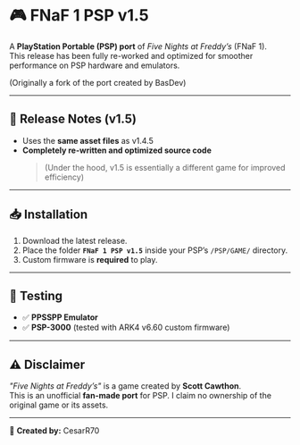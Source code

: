 # 🎮 FNaF 1 PSP v1.5  

A **PlayStation Portable (PSP) port** of *Five Nights at Freddy’s* (FNaF 1).  
This release has been fully re-worked and optimized for smoother performance on PSP hardware and emulators.

(Originally a fork of the port created by BasDev)   

---

## 📌 Release Notes (v1.5)
- Uses the **same asset files** as v1.4.5  
- **Completely re-written and optimized source code**  
  > (Under the hood, v1.5 is essentially a different game for improved efficiency)

---

## 📥 Installation
1. Download the latest release.  
2. Place the folder **`FNaF 1 PSP v1.5`** inside your PSP’s `/PSP/GAME/` directory.  
3. Custom firmware is **required** to play.  

---

## 🧪 Testing
- ✅ **PPSSPP Emulator**  
- ✅ **PSP-3000** (tested with ARK4 v6.60 custom firmware)  

---

## ⚠️ Disclaimer
*"Five Nights at Freddy’s"* is a game created by **Scott Cawthon**.  
This is an unofficial **fan-made port** for PSP. I claim no ownership of the original game or its assets.  

---

👤 **Created by:** CesarR70
